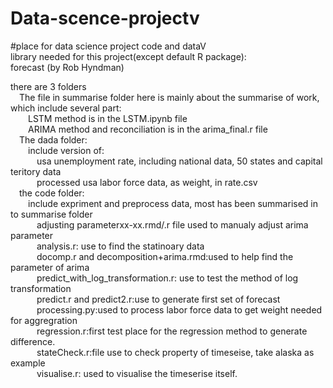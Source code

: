 # Data-scence-projectv  
#place for data science project code and dataV  
library needed for this project(except default R package):  
forecast      (by Rob Hyndman)  



there are 3 folders  
&emsp;The file in summarise folder here is mainly about the summarise of work, which include several part:  
&emsp;&emsp;LSTM method is in the LSTM.ipynb file  
&emsp;&emsp;ARIMA method and reconciliation is in the arima_final.r file  
&emsp;The dada folder:  
&emsp;&emsp;include version of:  
&emsp;&emsp;&emsp;usa unemployment rate, including national data, 50 states and capital teritory data  
&emsp;&emsp;&emsp;processed usa labor force data, as weight, in rate.csv  
&emsp;the code folder:  
&emsp;&emsp;include expriment and preprocess data, most has been summarised in to summarise folder  
&emsp;&emsp;&emsp;adjusting parameterxx-xx.rmd/.r file used to manualy adjust arima parameter  
&emsp;&emsp;&emsp;analysis.r: use to find the statinoary data  
&emsp;&emsp;&emsp;docomp.r and decomposition+arima.rmd:used to help find the parameter of arima  
&emsp;&emsp;&emsp;predict_with_log_transformation.r: use to test the method of log transformation  
&emsp;&emsp;&emsp;predict.r and predict2.r:use to generate first set of forecast  
&emsp;&emsp;&emsp;processing.py:used to process labor force data to get weight needed for aggregration   
&emsp;&emsp;&emsp;regression.r:first test place for the regression method to generate difference.  
&emsp;&emsp;&emsp;stateCheck.r:file use to check property of timeseise, take alaska as example  
&emsp;&emsp;&emsp;visualise.r: used to visualise the timeserise itself.   